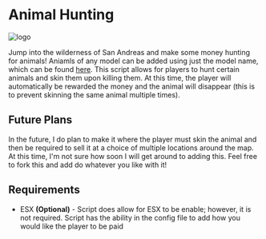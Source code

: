 <h1>
  Animal Hunting
</h1>

![logo](https://i.imgur.com/QBf3xWS.jpeg)

<p>
  Jump into the wilderness of San Andreas and make some money hunting for animals! Aniamls of any model can be added using just the model name, which can be found <a href="https://docs.fivem.net/docs/game-references/ped-models/#animals" target="_blank">here</a>. This script allows for players to hunt certain animals
  and skin them upon killing them. At this time, the player will automatically be rewarded the money and the animal will disappear (this is to prevent skinning the same animal multiple times).
</p>

<h2>
  Future Plans
</h2>
<p>
  In the future, I do plan to make it where the player must skin the animal and then be required to sell it at a choice of multiple locations around the map. At this time, I'm not sure how soon I will get around to adding this. Feel free to fork this and add do whatever you like with it!
</p>

<h2>
  Requirements
</h2>
<ul>
  <li>ESX <b>(Optional)</b> - Script does allow for ESX to be enable; however, it is not required. Script has the ability in the config file to add how you would like the player to be paid</li>
</ul>
